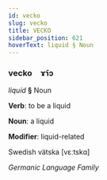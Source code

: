 ```yaml
---
id: vecko
slug: vecko
title: VECKO
sidebar_position: 621
hoverText: liquid § Noun
---
```


### vecko&emsp;<span kind="abugida">ɤ̄ɿɔ</span>

*liquid* **§** Noun

**Verb**: to be a liquid

**Noun**: a liquid

**Modifier**: liquid-related

Swedish vätska [vɛːtskɑ]

*Germanic Language Family*